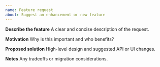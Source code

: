 ```yaml
---
name: Feature request
about: Suggest an enhancement or new feature
---
```


**Describe the feature**
A clear and concise description of the request.

**Motivation**
Why is this important and who benefits?

**Proposed solution**
High-level design and suggested API or UI changes.

**Notes**
Any tradeoffs or migration considerations.
